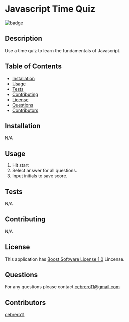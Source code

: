 # Javascript Time Quiz 
 
![badge](https://img.shields.io/badge/license-Boost_Software_License_1.0-blue) 

## Description 

  Use a time quiz to learn the fundamentals of Javascript.  

## Table of Contents 
 
 - [Installation](#installation) 
 - [Usage](#usage) 
 - [Tests](#tests) 
 - [Contributing](#contributing) 
 - [License](#license) 
 - [Questions](#questions) 
 - [Contributors](#contributors) 

## Installation 
 
N/A
 
 

## Usage 
 
1. Hit start 
2. Select answer for all questions. 
3. Input initials to save score. 

 
 

 ## Tests 
 
N/A
 
 

## Contributing 
 
N/A 
 
## License 

  This application has [Boost Software License 1.0](https://choosealicense.com/licenses/Boost_Software_License_1.0) Lincense. 
 

## Questions 
 
For any questions please contact cebrero11@gmail.com 
 

## Contributors 
 
[cebrero11](https://github.com/cebrero11) 
 
